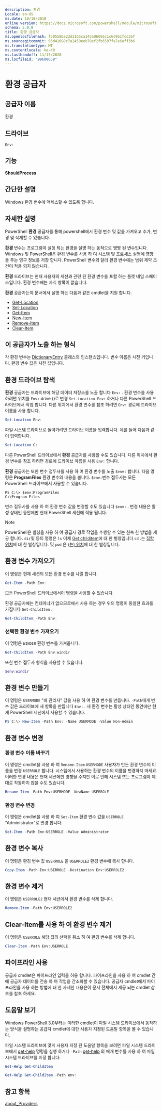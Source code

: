 ```yaml
---
description: 환경
Locale: en-US
ms.date: 10/18/2018
online version: https://docs.microsoft.com/powershell/module/microsoft.powershell.core/about/about_environment_provider?view=powershell-7.2&WT.mc_id=ps-gethelp
schema: 2.0.0
title: 환경 공급자
ms.openlocfilehash: f50558ba23d21b5ca145a06086c1c6d9b1fcd3bf
ms.sourcegitcommit: 95d41698c7a2450eeb70ef2fb6507fe7e6eff3b6
ms.translationtype: MT
ms.contentlocale: ko-KR
ms.lasthandoff: 11/17/2020
ms.locfileid: "99600658"
---
```

# <a name="environment-provider"></a>환경 공급자

## <a name="provider-name"></a>공급자 이름
환경

## <a name="drives"></a>드라이브

`Env:`

## <a name="capabilities"></a>기능

**ShouldProcess**

## <a name="short-description"></a>간단한 설명

Windows 환경 변수에 액세스할 수 있도록 합니다.

## <a name="detailed-description"></a>자세한 설명

PowerShell **환경** 공급자를 통해 powershell에서 환경 변수 및 값을 가져오고 추가, 변경 및 삭제할 수 있습니다.

**환경** 변수는 프로그램이 실행 되는 환경을 설명 하는 동적으로 명명 된 변수입니다. Windows 및 PowerShell은 환경 변수를 사용 하 여 시스템 및 프로세스 실행에 영향을 주는 영구 정보를 저장 합니다. PowerShell 변수와 달리 환경 변수에는 범위 제약 조건이 적용 되지 않습니다.

**환경** 드라이브는 현재 사용자의 세션과 관련 된 환경 변수를 포함 하는 플랫 네임 스페이스입니다. 환경 변수에는 자식 항목이 없습니다.

**환경** 공급자는이 문서에서 설명 하는 다음과 같은 cmdlet을 지원 합니다.

- [Get-Location](xref:Microsoft.PowerShell.Management.Get-Location)
- [Set-Location](xref:Microsoft.PowerShell.Management.Set-Location)
- [Get-Item](xref:Microsoft.PowerShell.Management.Get-Item)
- [New-Item](xref:Microsoft.PowerShell.Management.New-Item)
- [Remove-Item](xref:Microsoft.PowerShell.Management.Remove-Item)
- [Clear-Item](xref:Microsoft.PowerShell.Management.Clear-Item)

## <a name="types-exposed-by-this-provider"></a>이 공급자가 노출 하는 형식

각 환경 변수는 [DictionaryEntry](/dotnet/api/system.collections.dictionaryentry) 클래스의 인스턴스입니다. 변수 이름은 사전 키입니다. 환경 변수 값은 사전 값입니다.

## <a name="navigating-the-environment-drive"></a>환경 드라이브 탐색

**환경** 공급자는 드라이브에 해당 데이터 저장소를 노출 합니다 `Env:` . 환경 변수를 사용 하려면 위치를 `Env:` drive ()로 변경 `Set-Location Env:` 하거나 다른 PowerShell 드라이브에서 작업 합니다. 다른 위치에서 환경 변수를 참조 하려면 `Env:` 경로에 드라이브 이름을 사용 합니다.

```powershell
Set-Location Env:
```

파일 시스템 드라이브로 돌아가려면 드라이브 이름을 입력합니다. 예를 들어 다음과 같이 입력합니다.

```powershell
Set-Location C:
```

다른 PowerShell 드라이브에서 **환경** 공급자를 사용할 수도 있습니다. 다른 위치에서 환경 변수를 참조 하려면 경로에 드라이브 이름을 사용 `Env:` 합니다.

**환경** 공급자는 또한 변수 접두사를 사용 하 여 환경 변수를 노출 `$env:` 합니다.  다음 명령은 **ProgramFiles** 환경 변수의 내용을 봅니다. `$env:`변수 접두사는 모든 PowerShell 드라이브에서 사용할 수 있습니다.

```
PS C:\> $env:ProgramFiles
C:\Program Files
```

변수 접두사를 사용 하 여 환경 변수 값을 변경할 수도 있습니다 `$env:` .  변경 내용은 활성 상태인 동안에만 현재 PowerShell 세션에 적용 됩니다.

> [!NOTE]
> PowerShell은 별칭을 사용 하 여 공급자 경로 작업을 수행할 수 있는 친숙 한 방법을 제공 합니다. `dir`및 등의 명령은 `ls` 이제 [Get childitem](xref:Microsoft.PowerShell.Management.Get-ChildItem)에 대 한 별칭입니다 `cd` .는 [집합 위치](xref:Microsoft.PowerShell.Management.Set-Location)에 대 한 별칭입니다. 및 `pwd` 은 [(는) 위치](xref:Microsoft.PowerShell.Management.Get-Location)에 대 한 별칭입니다.

## <a name="getting-environment-variables"></a>환경 변수 가져오기

이 명령은 현재 세션의 모든 환경 변수를 나열 합니다.

```powershell
Get-Item -Path Env:
```

모든 PowerShell 드라이브에서이 명령을 사용할 수 있습니다.

환경 공급자에는 컨테이너가 없으므로에서 사용 하는 경우 위의 명령이 동일한 효과를 가집니다 `Get-ChildItem` .

```powershell
Get-ChildItem -Path Env:
```

### <a name="get-a-selected-environment-variable"></a>선택한 환경 변수 가져오기

이 명령은 `WINDIR` 환경 변수를 가져옵니다.

```powershell
Get-ChildItem -Path Env:windir
```

또한 변수 접두사 형식을 사용할 수 있습니다.

```powershell
$env:windir
```

## <a name="create-an-environment-variable"></a>환경 변수 만들기

이 명령은 `USERMODE` "비 관리자" 값을 사용 하 여 환경 변수를 만듭니다. `-Path`매개 변수 값은 드라이브에 새 항목을 만듭니다 `Env:` . 새 환경 변수는 활성 상태인 동안에만 현재 PowerShell 세션에서 사용할 수 있습니다.

```powershell
PS C:\> New-Item -Path Env: -Name USERMODE -Value Non-Admin
```

## <a name="changing-an-environment-variable"></a>환경 변수 변경

### <a name="rename-an-environment-variable"></a>환경 변수 이름 바꾸기

이 명령은 cmdlet을 사용 하 여 `Rename-Item` `USERMODE` 사용자가 만든 환경 변수의 이름을 변경 `USERROLE` 합니다. 시스템에서 사용하는 환경 변수의 이름을 변경하지 마세요. 이러한 변경 내용은 현재 세션에만 영향을 주지만 이로 인해 시스템 또는 프로그램이 제대로 작동하지 않을 수도 있습니다.

```powershell
Rename-Item -Path Env:USERMODE -NewName USERROLE
```

### <a name="change-an-environment-variable"></a>환경 변수 변경

이 명령은 cmdlet을 사용 하 여 `Set-Item` 환경 변수 값을 `USERROLE` "Administrator"로 변경 합니다.

```powershell
Set-Item -Path Env:USERROLE -Value Administrator
```

## <a name="copy-an-environment-variable"></a>환경 변수 복사

이 명령은 환경 변수 값 `USERROLE` 을 `USERROLE2` 환경 변수에 복사 합니다.

```powershell
Copy-Item -Path Env:USERROLE -Destination Env:USERROLE2
```

## <a name="remove-an-environment-variable"></a>환경 변수 제거

이 명령은 `USERROLE2` 현재 세션에서 환경 변수를 삭제 합니다.

```powershell
Remove-Item -Path Env:USERROLE2
```

## <a name="remove-an-environment-variable-with-clear-item"></a>Clear-Item를 사용 하 여 환경 변수 제거

이 명령은 `USERROLE` 해당 값의 선택을 취소 하 여 환경 변수를 삭제 합니다.

```powershell
Clear-Item -Path Env:USERROLE
```

## <a name="using-the-pipeline"></a>파이프라인 사용

공급자 cmdlet은 파이프라인 입력을 허용 합니다. 파이프라인을 사용 하 여 cmdlet 간에 공급자 데이터를 전송 하 여 작업을 간소화할 수 있습니다.
공급자 cmdlet에서 파이프라인을 사용 하는 방법에 대 한 자세한 내용은이 문서 전체에서 제공 되는 cmdlet 참조를 참조 하세요.

## <a name="getting-help"></a>도움말 보기

Windows PowerShell 3.0부터는 이러한 cmdlet이 파일 시스템 드라이브에서 동작하는 방식을 설명하는 공급자 cmdlet에 대한 사용자 지정된 도움말 항목을 볼 수 있습니다.

파일 시스템 드라이브에 맞게 사용자 지정 된 도움말 항목을 보려면 파일 시스템 드라이브에서 [get-help](xref:Microsoft.PowerShell.Core.Get-Help) 명령을 실행 하거나 `-Path` [get-help](xref:Microsoft.PowerShell.Core.Get-Help) 의 매개 변수를 사용 하 여 파일 시스템 드라이브를 지정 합니다.

```powershell
Get-Help Get-ChildItem
```

```powershell
Get-Help Get-ChildItem -Path env:
```

## <a name="see-also"></a>참고 항목

[about_Providers](../About/about_Providers.md)

